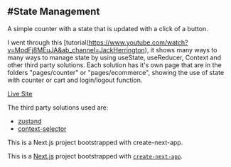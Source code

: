 #State Management
--------------------------------------------------------
A simple counter with a state that is updated with a click of a button.

I went through this [tutorial(https://www.youtube.com/watch?v=MpdFj8MEuJA&ab_channel=JackHerrington), it shows many ways to many ways to manage state by using useState, useReducer, Context and other third party solutions. Each solution has it's own page that are in the folders "pages/counter" or "pages/ecommerce", showing the use of state with counter or cart and login/logout function.

[Live Site]()

The third party solutions used are:

- [zustand](https://www.npmjs.com/package/zustand)
- [context-selector](https://www.npmjs.com/package/context-selector)

This is a Next.js project bootstrapped with create-next-app.


This is a [Next.js](https://nextjs.org/) project bootstrapped with [`create-next-app`](https://github.com/vercel/next.js/tree/canary/packages/create-next-app).
